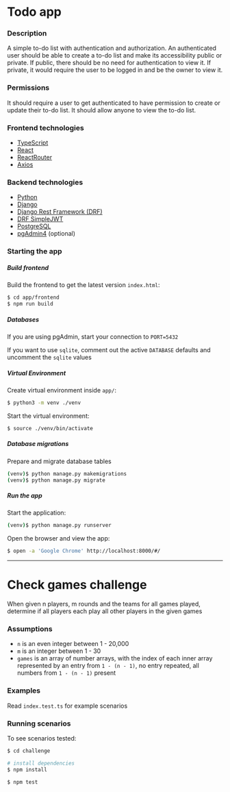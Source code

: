 # Todo app

### Description

A simple to-do list with authentication and authorization. An authenticated user should be able to create a to-do list and make its accessibility public or private. If public, there should be no need for authentication to view it. If private, it would require the user to be logged in and be the owner to view it.

### Permissions

It should require a user to get authenticated to have permission to create or update their to-do list. It should allow anyone to view the to-do list.

### Frontend technologies

- [TypeScript](https://www.typescriptlang.org/docs/)
- [React](https://reactjs.org/docs/getting-started.html)
- [ReactRouter](https://reactrouter.com/en/main)
- [Axios](https://axios-http.com/docs/intro)

### Backend technologies

- [Python](https://www.python.org/doc/)
- [Django](https://docs.djangoproject.com/en/4.1/)
- [Django Rest Framework (DRF)](https://www.django-rest-framework.org/)
- [DRF SimpleJWT](https://django-rest-framework-simplejwt.readthedocs.io/en/latest/)
- [PostgreSQL](https://www.postgresql.org/docs/)
- [pgAdmin4](https://www.pgadmin.org/download/) (optional)

### Starting the app

##### Build frontend

Build the frontend to get the latest version `index.html`:
```bash
$ cd app/frontend
$ npm run build
```

##### Databases

If you are using pgAdmin, start your connection to `PORT=5432`

If you want to use `sqlite`, comment out the active `DATABASE` defaults and uncomment the `sqlite` values

##### Virtual Environment

Create virtual environment inside `app/`:
```bash
$ python3 -m venv ./venv
```

Start the virtual environment:
```bash
$ source ./venv/bin/activate
```

##### Database migrations

Prepare and migrate database tables
```bash
(venv)$ python manage.py makemigrations
(venv)$ python manage.py migrate
```

##### Run the app

Start the application:
```bash
(venv)$ python manage.py runserver
```

Open the browser and view the app:
```bash
$ open -a 'Google Chrome' http://localhost:8000/#/
```
---

# Check games challenge

When given n players, m rounds and the teams for all games played, determine if all players each play all other players in the given games

### Assumptions

 - `n` is an even integer between 1 - 20,000 
 - `m` is an integer between 1 - 30 
 - `games` is an array of number arrays, with the index of each inner array represented by an entry from `1 - (n - 1)`, no entry repeated, all numbers from `1 - (n - 1)` present

### Examples

Read `index.test.ts` for example scenarios

### Running scenarios

To see scenarios tested:
```bash
$ cd challenge

# install dependencies
$ npm install

$ npm test
```